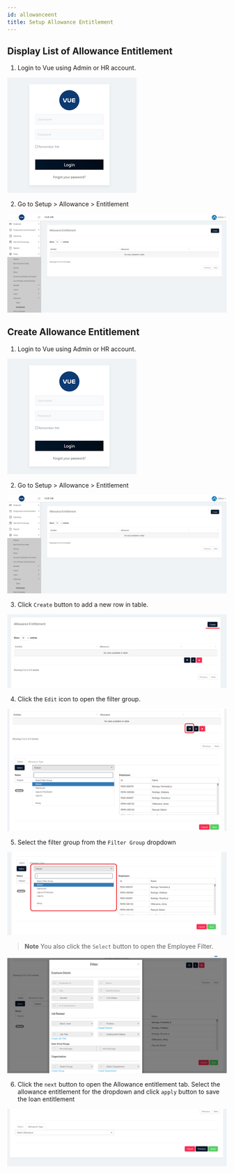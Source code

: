 ```yaml
---
id: allowanceent
title: Setup Allowance Entitlement
---
```


## Display List of Allowance Entitlement
1. Login to Vue using Admin or HR account. 

![alt-text](assets/Picture2.png)

2. Go to Setup > Allowance > Entitlement

![alt-text](assets/allowent/1.png)

## Create Allowance Entitlement

1. Login to Vue using Admin or HR account. 

![alt-text](assets/Picture2.png)

2. Go to Setup > Allowance > Entitlement

![alt-text](assets/allowent/1.png)

3. Click `Create` button to add a new row in table.

![alt-text](assets/allowent/2.png)

4. Click the `Edit` icon to open the filter group.

![alt-text](assets/allowent/3.png)

5. Select the filter group from the `Filter Group` dropdown 

![alt-text](assets/allowent/4.png)

> **Note** You also click the `Select` button to open the Employee Filter.

![alt-text](assets/allowent/5.png)

6. Click the `next` button to open the Allowance entitlement tab. Select the allowance entitlement for the dropdown and click `apply` button to save the loan entitlement

![alt-text](assets/allowent/6.png)
